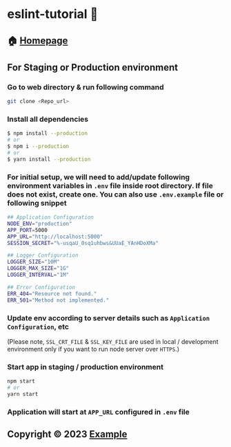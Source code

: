# eslint-tutorial 👋

## 🏠 [Homepage](https://www.example.com)

## For Staging or Production environment

### Go to web directory & run following command

```bash
git clone <Repo_url>
```

### Install all dependencies

```sh
$ npm install --production
# or
$ npm i --production
# or
$ yarn install --production
```

### For initial setup, we will need to add/update following environment variables in `.env` file inside root directory. If file does not exist, create one. You can also use `.env.example` file or following snippet

```sh
## Application Configuration
NODE_ENV="production"
APP_PORT=5000
APP_URL="http://localhost:5000"
SESSION_SECRET="%-usqaU_0sq1uhbws&UUaE_YAnHDoXMa"

## Logger Configuration
LOGGER_SIZE="10M"
LOGGER_MAX_SIZE="1G"
LOGGER_INTERVAL="1M"

## Error Configuration
ERR_404="Resource not found."
ERR_501="Method not implemented."
```

### Update env according to server details such as `Application Configuration`, etc

(Please note, `SSL_CRT_FILE` & `SSL_KEY_FILE` are used in local / development environment only if you want to run node server over `HTTPS`.)

### Start app in staging / production environment

```sh
npm start
# or
yarn start
```

### Application will start at `APP_URL` configured in `.env` file

## Copyright © 2023 [Example](https://www.example.com)
